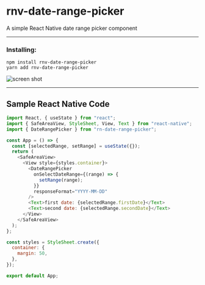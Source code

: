 # rnv-date-range-picker

A simple React Native date range picker component

---

### Installing:

```
npm install rnv-date-range-picker
yarn add rnv-date-range-picker
```

![screen shot](https://raw.githubusercontent.com/dilipchandima/rnv-date-range-picker/master/screen.png)

---

## Sample React Native Code

```js
import React, { useState } from "react";
import { SafeAreaView, StyleSheet, View, Text } from "react-native";
import { DateRangePicker } from "rn-date-range-picker";

const App = () => {
  const [selectedRange, setRange] = useState({});
  return (
    <SafeAreaView>
      <View style={styles.container}>
        <DateRangePicker
          onSelectDateRange={(range) => {
            setRange(range);
          }}
          responseFormat="YYYY-MM-DD"
        />
        <Text>first date: {selectedRange.firstDate}</Text>
        <Text>second date: {selectedRange.secondDate}</Text>
      </View>
    </SafeAreaView>
  );
};

const styles = StyleSheet.create({
  container: {
    margin: 50,
  },
});

export default App;
```
